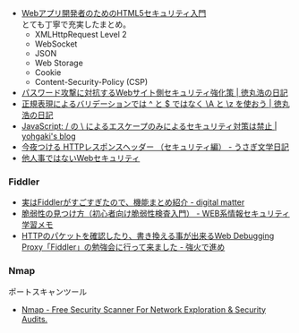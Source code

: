 - [Webアプリ開発者のためのHTML5セキュリティ入門](http://www.slideshare.net/muneakinishimura/webhtml5-31749532)  
  とても丁寧で充実したまとめ。
    - XMLHttpRequest Level 2
    - WebSocket
    - JSON
    - Web Storage
    - Cookie
    - Content-Security-Policy (CSP)
- [パスワード攻撃に対抗するWebサイト側セキュリティ強化策 | 徳丸浩の日記](http://blog.tokumaru.org/2013/05/how-to-protect-your-website-from-password-attacks.html)
- [正規表現によるバリデーションでは ^ と $ ではなく \A と \z を使おう | 徳丸浩の日記](http://blog.tokumaru.org/2014/03/z.html)
- [JavaScript: / の \ によるエスケープのみによるセキュリティ対策は禁止 | yohgaki's blog](http://blog.ohgaki.net/should-not-escape-slash-by-backslash)
- [今夜つける HTTPレスポンスヘッダー （セキュリティ編） - うさぎ文学日記](http://d.hatena.ne.jp/sen-u/20131130/p1)
- [他人事ではないWebセキュリティ](http://www.slideshare.net/hasegawayosuke/kobe-itfes)


### Fiddler

- [実はFiddlerがすごすぎたので、機能まとめ紹介 - digital matter](http://blog.loadlimits.info/2009/09/%e5%ae%9f%e3%81%affiddler%e3%81%8c%e3%81%99%e3%81%94%e3%81%99%e3%81%8e%e3%81%9f%e3%81%ae%e3%81%a7%e3%80%81%e6%a9%9f%e8%83%bd%e3%81%be%e3%81%a8%e3%82%81%e7%b4%b9%e4%bb%8b/)
- [脆弱性の見つけ方（初心者向け脆弱性検査入門） - WEB系情報セキュリティ学習メモ](http://securitymemo.blog.fc2.com/blog-entry-38.html)
- [HTTPのパケットを確認したり、書き換える事が出来るWeb Debugging Proxy「Fiddler」の勉強会に行って来ました - 強火で進め](http://d.hatena.ne.jp/nakamura001/20141025/1414235842)

### Nmap
ポートスキャンツール
- [Nmap - Free Security Scanner For Network Exploration & Security Audits.](http://nmap.org/)

